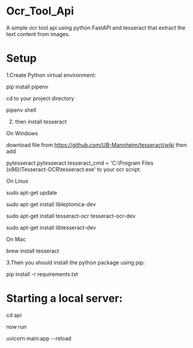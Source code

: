 # Ocr_Tool_Api
A simple ocr tool api using python FastAPI and tesseract that extract the text content from images.

# Setup 

1.Create Python virtual environment:

pip install pipenv

cd to your project directory

pipenv shell

2. then install tesseract

On Windows

download file from https://github.com/UB-Mannheim/tesseract/wiki then add 

pytesseract.pytesseract.tesseract_cmd = 'C:\Program Files (x86)\Tesseract-OCR\tesseract.exe' to your ocr script.

On Linux

sudo apt-get update

sudo apt-get install libleptonica-dev 

sudo apt-get install tesseract-ocr tesseract-ocr-dev

sudo apt-get install libtesseract-dev

On Mac

brew install tesseract

3.Then you should install the python package using pip:

pip install -r requirements.txt


# Starting a local server:

cd api

now run 

uvicorn main:app --reload
